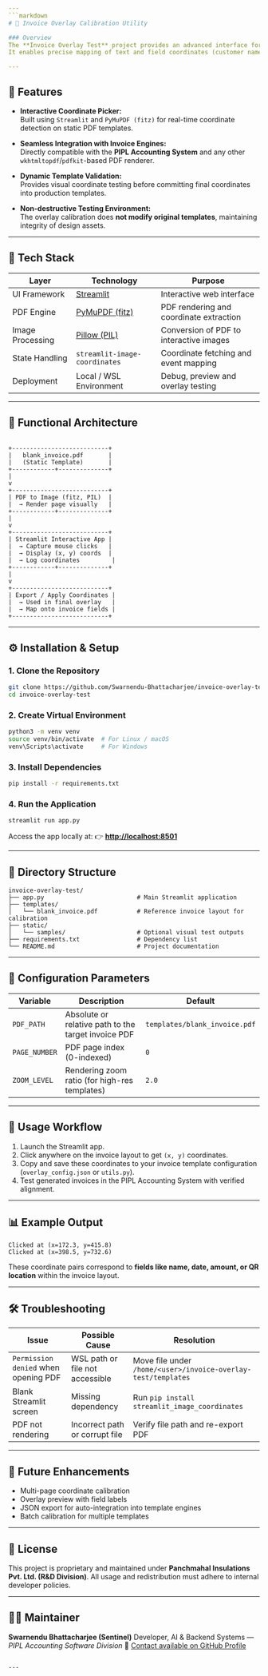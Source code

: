 ```yaml
---
```markdown
# 📍 Invoice Overlay Calibration Utility

### Overview
The **Invoice Overlay Test** project provides an advanced interface for **PDF coordinate calibration** and **overlay testing** for invoice generation systems.  
It enables precise mapping of text and field coordinates (customer name, invoice number, amount, etc.) on a base PDF layout — such as company invoice templates — to ensure **pixel-perfect rendering** of generated invoices.

---
```


## 🚀 Features

- **Interactive Coordinate Picker:**  
  Built using `Streamlit` and `PyMuPDF (fitz)` for real-time coordinate detection on static PDF templates.

- **Seamless Integration with Invoice Engines:**  
  Directly compatible with the **PIPL Accounting System** and any other `wkhtmltopdf`/`pdfkit`-based PDF renderer.

- **Dynamic Template Validation:**  
  Provides visual coordinate testing before committing final coordinates into production templates.

- **Non-destructive Testing Environment:**  
  The overlay calibration does **not modify original templates**, maintaining integrity of design assets.

---

## 🧩 Tech Stack

| Layer | Technology | Purpose |
|-------|-------------|----------|
| UI Framework | [Streamlit](https://streamlit.io/) | Interactive web interface |
| PDF Engine | [PyMuPDF (fitz)](https://pymupdf.readthedocs.io/en/latest/) | PDF rendering and coordinate extraction |
| Image Processing | [Pillow (PIL)](https://python-pillow.org/) | Conversion of PDF to interactive images |
| State Handling | `streamlit-image-coordinates` | Coordinate fetching and event mapping |
| Deployment | Local / WSL Environment | Debug, preview and overlay testing |

---

## 🧠 Functional Architecture

```

+---------------------------+
|   blank_invoice.pdf       |
|   (Static Template)       |
+------------+--------------+
|
v
+---------------------------+
| PDF to Image (fitz, PIL)  |
|  → Render page visually   |
+------------+--------------+
|
v
+---------------------------+
| Streamlit Interactive App |
|  → Capture mouse clicks   |
|  → Display (x, y) coords  |
|  → Log coordinates         |
+------------+--------------+
|
v
+---------------------------+
| Export / Apply Coordinates |
|  → Used in final overlay   |
|  → Map onto invoice fields |
+---------------------------+

````

---

## ⚙️ Installation & Setup

### 1. Clone the Repository
```bash
git clone https://github.com/Swarnendu-Bhattacharjee/invoice-overlay-test.git
cd invoice-overlay-test
````

### 2. Create Virtual Environment

```bash
python3 -m venv venv
source venv/bin/activate  # For Linux / macOS
venv\Scripts\activate     # For Windows
```

### 3. Install Dependencies

```bash
pip install -r requirements.txt
```

### 4. Run the Application

```bash
streamlit run app.py
```

Access the app locally at:
👉 **[http://localhost:8501](http://localhost:8501)**

---

## 📂 Directory Structure

```
invoice-overlay-test/
├── app.py                          # Main Streamlit application
├── templates/
│   └── blank_invoice.pdf           # Reference invoice layout for calibration
├── static/
│   └── samples/                    # Optional visual test outputs
├── requirements.txt                # Dependency list
└── README.md                       # Project documentation
```

---

## 🔧 Configuration Parameters

| Variable      | Description                                         | Default                       |
| ------------- | --------------------------------------------------- | ----------------------------- |
| `PDF_PATH`    | Absolute or relative path to the target invoice PDF | `templates/blank_invoice.pdf` |
| `PAGE_NUMBER` | PDF page index (0-indexed)                          | `0`                           |
| `ZOOM_LEVEL`  | Rendering zoom ratio (for high-res templates)       | `2.0`                         |

---

## 🧪 Usage Workflow

1. Launch the Streamlit app.
2. Click anywhere on the invoice layout to get `(x, y)` coordinates.
3. Copy and save these coordinates to your invoice template configuration (`overlay_config.json` or `utils.py`).
4. Test generated invoices in the PIPL Accounting System with verified alignment.

---

## 📊 Example Output

```
Clicked at (x=172.3, y=415.8)
Clicked at (x=398.5, y=732.6)
```

These coordinate pairs correspond to **fields like name, date, amount, or QR location** within the invoice layout.

---

## 🛠 Troubleshooting

| Issue                                | Possible Cause                  | Resolution                                                    |
| ------------------------------------ | ------------------------------- | ------------------------------------------------------------- |
| `Permission denied` when opening PDF | WSL path or file not accessible | Move file under `/home/<user>/invoice-overlay-test/templates` |
| Blank Streamlit screen               | Missing dependency              | Run `pip install streamlit_image_coordinates`                 |
| PDF not rendering                    | Incorrect path or corrupt file  | Verify file path and re-export PDF                            |

---

## 🧩 Future Enhancements

* Multi-page coordinate calibration
* Overlay preview with field labels
* JSON export for auto-integration into template engines
* Batch calibration for multiple templates

---

## 🧾 License

This project is proprietary and maintained under **Panchmahal Insulations Pvt. Ltd. (R&D Division)**.
All usage and redistribution must adhere to internal developer policies.

---

## 👨‍💻 Maintainer

**Swarnendu Bhattacharjee (Sentinel)**
Developer, AI & Backend Systems — *PIPL Accounting Software Division*
📧 [Contact available on GitHub Profile](https://github.com/Swarnendu-Bhattacharjee)

````

---


